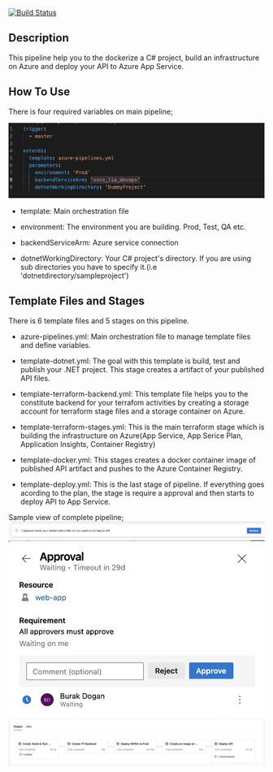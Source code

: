 [![Build Status](https://dev.azure.com/Eways-LIA/Devops-Practises/_apis/build/status/Devops-Practises?branchName=master)](https://dev.azure.com/Eways-LIA/Devops-Practises/_build/latest?definitionId=2&branchName=master)

## Description
This pipeline help you to the dockerize a C# project, build an infrastructure on Azure and deploy your API to Azure App Service.

## How To Use
There is four required variables on main pipeline;

![extended-pipeline.yml](./Screenshots/extended-pipeline.png)

- template: Main orchestration file

- environment: The environment you are building. Prod, Test, QA etc.

- backendServiceArm: Azure service connection

- dotnetWorkingDirectory: Your C# project's directory. If you are using sub directories you have to specify it.(i.e 'dotnetdirectory/sampleproject')

## Template Files and Stages
There is 6 template files and 5 stages on this pipeline.
- azure-pipelines.yml: Main orchestration file to manage template files and define variables.

- template-dotnet.yml: The goal with this template is build, test and publish your .NET project. This stage creates a artifact of your published API files.

- template-terraform-backend.yml: This template file helps you to the constitute backend for your terrafom activities by creating a storage account for terraform stage files and a storage container on Azure.

- template-terraform-stages.yml: This is the main terraform stage which is building the infrastructure on Azure(App Service, App Serice Plan, Application Insights, Container Registry)

- template-docker.yml: This stages creates a docker container image of published API artifact and pushes to the Azure Container Registry.

- template-deploy.yml: This is the last stage of pipeline. If everything goes acording to the plan, the stage is require a approval and then starts to deploy API to App Service.

Sample view of complete pipeline;
![Approval](./Screenshots/approval.png)
![Approval1](/Screenshots/approval1.png)
![Pipeline Wiew](./Screenshots/pipeline-view.png)

